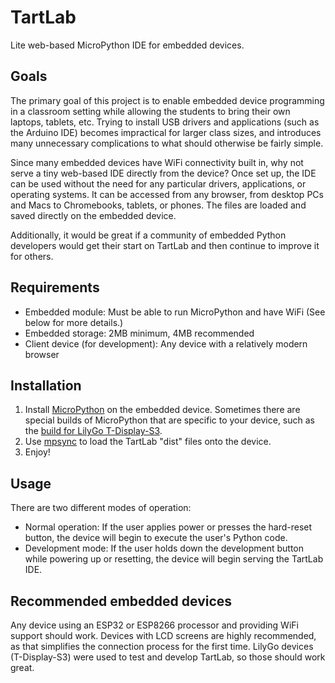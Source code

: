 # TartLab
Lite web-based MicroPython IDE for embedded devices.

## Goals
The primary goal of this project is to enable embedded device programming in a classroom setting while allowing the students to bring their own laptops, tablets, etc.  Trying to install USB drivers and applications (such as the Arduino IDE) becomes impractical for larger class sizes, and introduces many unnecessary complications to what should otherwise be fairly simple.

Since many embedded devices have WiFi connectivity built in, why not serve a tiny web-based IDE directly from the device?  Once set up, the IDE can be used without the need for any particular drivers, applications, or operating systems.  It can be accessed from any browser, from desktop PCs and Macs to Chromebooks, tablets, or phones.  The files are loaded and saved directly on the embedded device.

Additionally, it would be great if a community of embedded Python developers would get their start on TartLab and then continue to improve it for others.

## Requirements
 * Embedded module: Must be able to run MicroPython and have WiFi  (See below for more details.)
 * Embedded storage: 2MB minimum, 4MB recommended
 * Client device (for development): Any device with a relatively modern browser

## Installation
 1. Install [MicroPython](https://micropython.org/) on the embedded device.  Sometimes there are special builds of MicroPython that are specific to your device, such as the [build for LilyGo T-Display-S3](https://github.com/russhughes/s3lcd).
 2. Use [mpsync](https://github.com/tdhoward/mpsync) to load the TartLab "dist" files onto the device.
 3. Enjoy!

## Usage
There are two different modes of operation:
 * Normal operation:  If the user applies power or presses the hard-reset button, the device will begin to execute the user's Python code.
 * Development mode:  If the user holds down the development button while powering up or resetting, the device will begin serving the TartLab IDE.

## Recommended embedded devices
Any device using an ESP32 or ESP8266 processor and providing WiFi support should work.  Devices with LCD screens are highly recommended, as that simplifies the connection process for the first time.
LilyGo devices (T-Display-S3) were used to test and develop TartLab, so those should work great.
